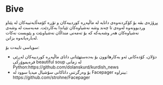 # Bive
پڕۆژەی بڤە بۆ کۆکردنەوەی داتایە لە ماڵپەڕە کوردییەکان و تۆڕە کۆمەڵایەتییەکان لە پێناو وردبوونەوە لەوەی تا چەند وشە نەشیاوەکان تێیاندا بەکاردێت. مەبەست لە وشەی نەشیاوەکان هەر وشەیەکە کە بۆ تەمەنی منداڵان نەشیاوبێت و پێویست نەکات لەبارەیانەوە بزانن.


سوپاسی تایبەت بۆ:
<ul>
<li>دۆلان، کۆدەکانی ئەو بەکارهاتوون بۆ بەدەستهێنانی داتای ماڵپەڕە کوردییەکان لەڕێی فرەیموۆرکی beautiful soup  لە زمانی Python:https://github.com/dolanskurd/kurdish_news</li> 
<li>بۆ وەرگرتنی داتاکانی سۆشیال میدیا سوود لە Facepager بینراوە: https://github.com/strohne/Facepager</li>

  </ul>
